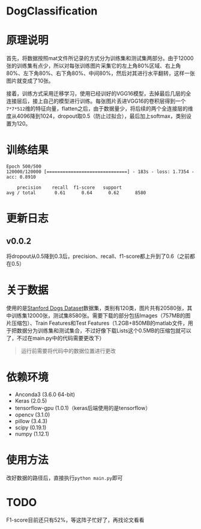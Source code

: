 # DogClassification
# 原理说明

首先，将数据按照mat文件所记录的方式分为训练集和测试集两部分。由于12000张的训练集有点少，所以对每张训练图片采集它的左上角80%区域、右上角80%、左下角80%、右下角80%、中间80%，然后对其进行水平翻转，这样一张图片就变成了10张。

接着，训练方式采用迁移学习，使用已经训好的VGG16模型，去掉最后几层的全连接层后，接上自己的模型进行训练。每张图片丢进VGG16的卷积层得到一个`7*7*512`维的特征向量，flatten之后，由于数据量少，将后续的两个全连接层的维度从4096降到1024，dropout取0.5（防止过拟合），最后加上softmax，类别设置为120。

# 训练结果

```
Epoch 500/500
120000/120000 [==============================] - 183s - loss: 1.7354 - acc: 0.8910
```

```
	precision    recall  f1-score   support
avg / total       0.61      0.64      0.62      8580
```

# 更新日志
## v0.0.2
将dropout从0.5降到0.3后，precision、recall、f1-score都上升到了0.6（之前都在0.5）

# 关于数据
使用的是[Stanford Dogs Dataset](http://vision.stanford.edu/aditya86/ImageNetDogs/)数据集，类别有120类，图片共有20580张，其中训练集12000张，测试集8580张。需要下载的部分包括Images（757MB的图片压缩包）、Train Features和Test Features（1.2GB+850MB的matlab文件，用于把数据分为训练集和测试集合，不过好像下载Lists这个0.5MB的压缩包就可以了，不过在main.py中的代码需要更改下）

> 运行前需要将代码中的数据位置进行更改

# 依赖环境

* Anconda3 (3.6.0 64-bit)
* Keras (2.0.5)
* tensorflow-gpu (1.0.1)（keras后端使用的是tensorflow）
* opencv (3.1.0)
* pillow (3.4.3)
* scipy (0.19.1)
* numpy (1.12.1)

# 使用方法
改好数据的路径后，直接执行`python main.py`即可

# TODO

F1-score目前还只有52%，等这阵子忙好了，再找论文看看
